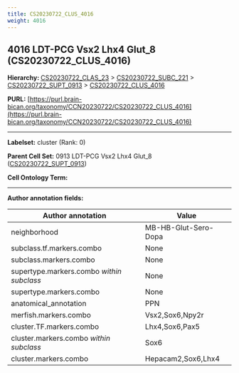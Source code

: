 ```yaml
---
title: CS20230722_CLUS_4016
weight: 4016
---
```

## 4016 LDT-PCG Vsx2 Lhx4 Glut_8 (CS20230722_CLUS_4016)
<b>Hierarchy: </b>
[CS20230722_CLAS_23](../CS20230722_CLAS_23) >
[CS20230722_SUBC_221](../CS20230722_SUBC_221) >
[CS20230722_SUPT_0913](../CS20230722_SUPT_0913) >
[CS20230722_CLUS_4016](../CS20230722_CLUS_4016)

**PURL:** [https://purl.brain-bican.org/taxonomy/CCN20230722/CS20230722_CLUS_4016](https://purl.brain-bican.org/taxonomy/CCN20230722/CS20230722_CLUS_4016)

---


**Labelset:** cluster (Rank: 0)

**Parent Cell Set:** 0913 LDT-PCG Vsx2 Lhx4 Glut_8 ([CS20230722_SUPT_0913](../CS20230722_SUPT_0913))



**Cell Ontology Term:** 

[MARKER GENES.]: #


---

[TRANSFERRED ANNOTATIONS.]: #


[AUTHOR ANNOTATION FIELDS.]: #


**Author annotation fields:**

| Author annotation | Value |
|-------------------|-------|
|neighborhood|MB-HB-Glut-Sero-Dopa|
|subclass.tf.markers.combo|None|
|subclass.markers.combo|None|
|supertype.markers.combo _within subclass_|None|
|supertype.markers.combo|None|
|anatomical_annotation|PPN|
|merfish.markers.combo|Vsx2,Sox6,Npy2r|
|cluster.TF.markers.combo|Lhx4,Sox6,Pax5|
|cluster.markers.combo _within subclass_|Sox6|
|cluster.markers.combo|Hepacam2,Sox6,Lhx4|
